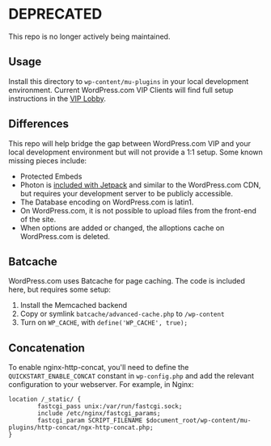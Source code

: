 # DEPRECATED

This repo is no longer actively being maintained.

## Usage

Install this directory to `wp-content/mu-plugins` in your local development environment. Current WordPress.com VIP Clients will find full setup instructions in the [VIP Lobby](https://wp.me/PPtWC-2T').

## Differences

This repo will help bridge the gap between WordPress.com VIP and your local development environment but will not provide a 1:1 setup. Some known missing pieces include:

* Protected Embeds
* Photon is [included with Jetpack](http://jetpack.me/support/photon/) and similar to the WordPress.com CDN, but requires your development server to be publicly accessible.
* The Database encoding on WordPress.com is latin1.
* On WordPress.com, it is not possible to upload files from the front-end of the site.
* When options are added or changed, the alloptions cache on WordPress.com is deleted.

## Batcache

WordPress.com uses Batcache for page caching. The code is included here, but requires some setup:

1. Install the Memcached backend
1. Copy or symlink `batcache/advanced-cache.php` to `/wp-content`
1. Turn on `WP_CACHE`, with `define('WP_CACHE', true);`

## Concatenation

To enable nginx-http-concat, you'll need to define the `QUICKSTART_ENABLE_CONCAT` constant in `wp-config.php` and add the relevant configuration to your webserver. For example, in Nginx:

```
location /_static/ {
        fastcgi_pass unix:/var/run/fastcgi.sock;
        include /etc/nginx/fastcgi_params;
        fastcgi_param SCRIPT_FILENAME $document_root/wp-content/mu-plugins/http-concat/ngx-http-concat.php;
}
```
